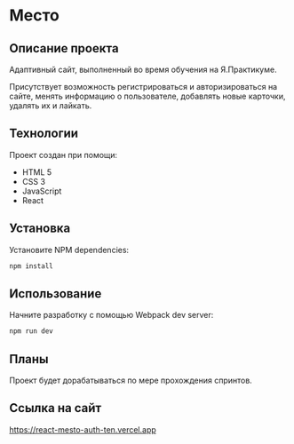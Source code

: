 # Место

## **Описание проекта**

Адаптивный сайт, выполненный во время обучения на Я.Практикуме.

Присутствует возможность регистрироваться и авторизироваться на сайте, менять информацию о пользователе, добавлять новые карточки, удалять их и лайкать.

## **Технологии**

Проект создан при помощи:

- HTML 5
- CSS 3
- JavaScript
- React

## **Установка**

Установите NPM dependencies:

```sh
npm install
```

## **Использование**

Начните разработку с помощью Webpack dev server:

```sh
npm run dev
```

## **Планы**

Проект будет дорабатываться по мере прохождения спринтов.

## **Ссылка на сайт**

https://react-mesto-auth-ten.vercel.app
